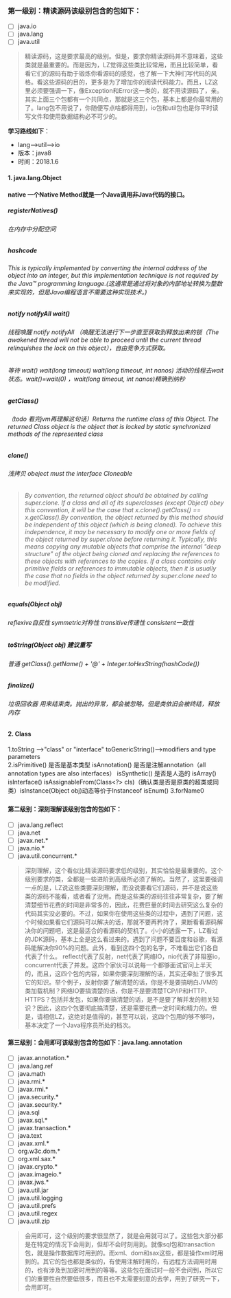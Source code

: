 ### 第一级别：精读源码该级别包含的包如下：
- [ ] java.io
- [ ] java.lang
- [ ] java.util
> 精读源码，这是要求最高的级别。但是，要求你精读源码并不意味着，这些类就是最重要的。而是因为，LZ觉得这些类比较常用，而且比较简单，看看它们的源码有助于锻炼你看源码的感觉，也了解一下大神们写代码的风格。看这些源码的目的，更多是为了增加你的阅读代码能力。而且，LZ这里必须要强调一下，像Exception和Error这一类的，就不用读源码了，亲。其实上面三个包都有一个共同点，那就是这三个包，基本上都是你最常用的了。lang包不用说了，你随便写点啥都得用到，io包和util包也是你平时读写文件和使用数据结构必不可少的。

**学习路线如下**：

- lang-->util-->io
- 版本：java8
- 时间：2018.1.6

#### 1. java.lang.Object
#### native 一个Native Method就是一个Java调用非Java代码的接口。

##### registerNatives()
###### 在内存中分配空间

#####  hashcode
###### This is typically implemented by converting the internal address of the object into an integer, but this implementation technique is not required by the Java™ programming language.(这通常是通过将对象的内部地址转换为整数来实现的，但是Java编程语言不需要这种实现技术。)

##### notify notifyAll wait()
###### 线程唤醒 notify notifyAll （唤醒无法进行下一步直至获取到释放出来的锁（The awakened thread will not be able to proceed until the current thread relinquishes the lock on this object），自由竞争方式获取。
###### 等待 wait() wait(long timeout) wait(long timeout, int nanos) 活动的线程去wait状态。wait()=wait(0) ，wait(long timeout, int nanos)精确到纳秒

##### getClass()  
###### （todo 看完jvm再理解这句话）Returns the runtime class of this Object. The returned Class object is the object that is locked by static synchronized methods of the represented class

##### clone()
###### 浅拷贝 obeject must the interface Cloneable 
> ###### By convention, the returned object should be obtained by calling super.clone. If a class and all of its superclasses (except Object) obey this convention, it will be the case that x.clone().getClass() == x.getClass().By convention, the object returned by this method should be independent of this object (which is being cloned). To achieve this independence, it may be necessary to modify one or more fields of the object returned by super.clone before returning it. Typically, this means copying any mutable objects that comprise the internal "deep structure" of the object being cloned and replacing the references to these objects with references to the copies. If a class contains only primitive fields or references to immutable objects, then it is usually the case that no fields in the object returned by super.clone need to be modified. 

##### equals(Object obj)
###### reflexive自反性 symmetric对称性 transitive传递性 consistent一致性

##### toString(Object obj) 建议重写
###### 普通 getClass().getName() + '@' + Integer.toHexString(hashCode())


##### finalize()
###### 垃圾回收器 用来结束类。抛出的异常，都会被忽略。但是类依旧会被终结，释放内存 

#### 2. Class
1.toString  -->"class" or "interface"   toGenericString()-->modifiers and type parameters  
2.isPrimitive() 是否是基本类型 isAnnotation() 是否是注解annotation（all annotation types are also interfaces） isSynthetic() 是否是人造的 isArray() isInterface() isAssignableFrom(Class<?> cls)（确认类是否是原类的超类或同类）isInstance(Object obj)动态等价于Instanceof isEnum()
3.forName0 

##### 

#### 第二级别：深刻理解该级别包含的包如下：
- [ ] java.lang.reflect
- [ ] java.net
- [ ] javax.net.*
- [ ] java.nio.*
- [ ] java.util.concurrent.*
> 深刻理解，这个看似比精读源码要求低的级别，其实恰恰是最重要的。这个级别要求的类，全都是一些进阶到高级所必须了解的。当然了，这里要强调一点的是，LZ说这些类要深刻理解，而没说要看它们源码，并不是说这些类的源码不能看，或者看了没用。而是这些类的源码往往非常复杂，要了解清楚细节花费的时间是非常多的，因此，花费巨量的时间去研究这么复杂的代码其实没必要的。不过，如果你在使用这些类的过程中，遇到了问题，这个时候如果看它们源码可以解决的话，那就不要再矜持了，果断看看源码解决你的问题吧，这是最适合的看源码的契机了。小小的透露一下，LZ看过的JDK源码，基本上全是这么看过来的。遇到了问题不要百度和谷歌，看源码能解决你90%的问题。此外，看到这四个包的名字，不难看出它们各自代表了什么。
reflect代表了反射，net代表了网络IO，nio代表了非阻塞io，concurrent代表了并发。这四个家伙可以说每一个都够面试官问上半天的，而且，这四个包的内容，如果你要深刻理解的话，其实还牵扯了很多其它的知识。举个例子，反射你要了解清楚的话，你是不是要搞明白JVM的类加载机制？网络IO要搞清楚的话，你是不是要清楚TCP/IP和HTTP、HTTPS？包括并发包，如果你要搞清楚的话，是不是要了解并发的相关知识？因此，这四个包要彻底搞清楚，还是需要花费一定时间和精力的。但是，请相信LZ，这绝对是值得的，甚至可以说，这四个包用的够不够叼，基本决定了一个Java程序员所处的档次。



#### 第三级别：会用即可该级别包含的包如下：java.lang.annotation
- [ ] javax.annotation.*
- [ ] java.lang.ref
- [ ] java.math
- [ ] java.rmi.*
- [ ] javax.rmi.*
- [ ] java.security.*
- [ ] javax.security.*
- [ ] java.sql
- [ ] javax.sql.*
- [ ] javax.transaction.*
- [ ] java.text
- [ ] javax.xml.*
- [ ] org.w3c.dom.*
- [ ] org.xml.sax.*
- [ ] javax.crypto.*
- [ ] javax.imageio.*
- [ ] javax.jws.*
- [ ] java.util.jar
- [ ] java.util.logging
- [ ] java.util.prefs
- [ ] java.util.regex
- [ ] java.util.zip
> 会用即可，这个级别的要求很显然了，就是会用就可以了。这些包大部分都是在特定的情况下会用到，但却不会时刻用到。就像sql包和transaction包，就是操作数据库时用到的。而xml、dom和sax这些，都是操作xml时用到的。其它的包也都是类似的，有使用注解时用的，有远程方法调用时用的，也有涉及到加密时用到的等等。这些包在面试时一般不会问到，所以它们的重要性自然要低很多，而且也不太需要刻意的去学，用到了研究一下，会用即可。